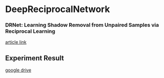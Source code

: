 # DeepReciprocalNetwork
### **DRNet: Learning Shadow Removal from Unpaired Samples via Reciprocal Learning**
[article link](https://ieeexplore.ieee.org/document/10154613)
## Experiment Result
[google drive](https://drive.google.com/drive/folders/1gBSgao-0MJxjpz3gpEJu_IGZlrrBFv0e?usp=sharing)
